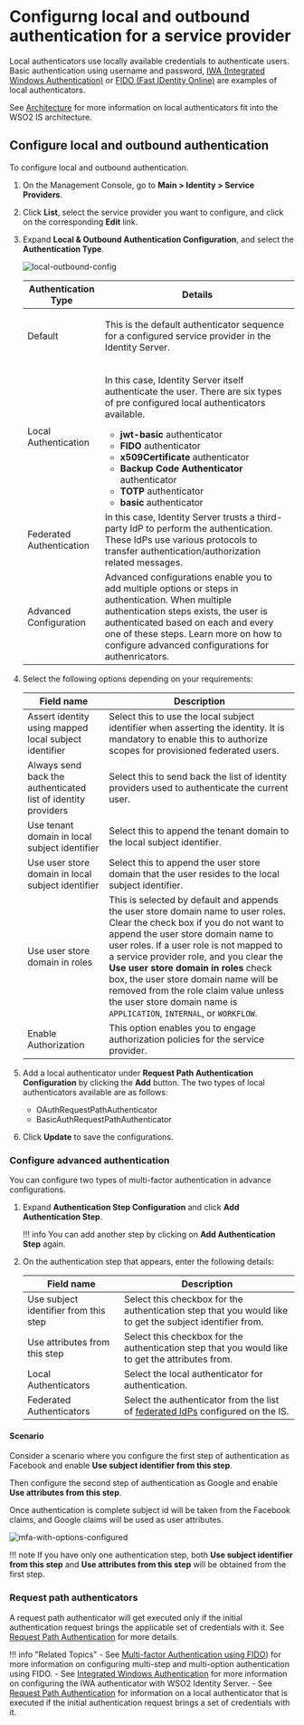 # Configurng local and outbound authentication for a service provider

Local authenticators use locally available credentials to authenticate users. Basic authentication using username and password, [IWA (Integrated Windows Authentication)]({{base_path}}/references/concepts/integrated-windows-authentication-overview) or [FIDO (Fast IDentity Online)]({{base_path}}/mfa/2fa-fido) are examples of local authenticators.

See [Architecture]({{base_path}}/references/architecture/architecture) for more information on local authenticators fit into the WSO2 IS architecture.

## Configure local and outbound authentication

To configure local and outbound authentication.

1. On the Management Console, go to **Main > Identity > Service Providers**.
2. Click **List**, select the service provider you want to configure, and click on the corresponding **Edit** link.
3. Expand **Local & Outbound Authentication Configuration**, and select the **Authentication Type**.

    ![local-outbound-config]({{base_path}}/assets/img/guides/local-outbound-config-sp.png)

    <table>
    <thead>
    <tr class="header">
    <th>Authentication Type</th>
    <th>Details</th>
    </tr>
    </thead>
    <tbody>
    <tr class="odd">
    <td>Default</td>
    <td><div class="content-wrapper">
    <p>This is the default authenticator sequence for a configured service provider in the Identity Server.</p>
    </div></td>
    </tr>
    <tr class="even">
    <td>Local Authentication</td>
    <td><p>In this case, Identity Server itself authenticate the user. There are six types of pre configured local authenticators available.</p>
    <ul>
    <li><strong>jwt-basic</strong> authenticator</li>
    <li><strong>FIDO</strong> authenticator</li>
    <li><strong>x509Certificate</strong> authenticator</li>
    <li><strong>Backup Code Authenticator</strong> authenticator</li>
    <li><strong>TOTP</strong> authenticator</li>
    <li><strong>basic</strong> authenticator</li>
    </ul></td>
    </tr>
    <tr class="odd">
    <td>Federated Authentication</td>
    <td>In this case, Identity Server trusts a third-party IdP to perform the authentication. These IdPs use various protocols to transfer authentication/authorization related messages.
    </tr>
    <tr class="even">
    <td>Advanced Configuration</td>
    <td>Advanced configurations enable you to add multiple options or steps in authentication. When multiple authentication steps exists, the user is authenticated based on each and every one of these steps. Learn more on how to configure advanced configurations for authenricators.</td>
    </tr>
    </tbody>
    </table>

4. Select the following options depending on your requirements: 

    | Field name    | Description   |
    |---------------|---------------|
    | Assert identity using mapped local subject identifier | Select this to use the local subject identifier when asserting the identity. It is mandatory to enable this to authorize scopes for provisioned federated users.  |
    | Always send back the authenticated list of identity providers | Select this to send back the list of identity providers used to authenticate the current user.   |
    | Use tenant domain in local subject identifier | Select this to append the tenant domain to the local subject identifier.  |
    | Use user store domain in local subject identifier | Select this to append the user store domain that the user resides to the local subject identifier.    |
    | Use user store domain in roles    | This is selected by default and appends the user store domain name to user roles. Clear the check box if you do not want to append the user store domain name to user roles. If a user role is not mapped to a service provider role, and you clear the **Use user store domain in roles** check box, the user store domain name will be removed from the role claim value unless the user store domain name is `APPLICATION`, `INTERNAL`, or `WORKFLOW`. |
    | Enable Authorization  | This option enables you to engage authorization policies for the service provider. |

5. Add a local authenticator under **Request Path Authentication Configuration** by clicking the **Add** button. The two types of local authenticators available are as follows:
    - OAuthRequestPathAuthenticator
    - BasicAuthRequestPathAuthenticator

6. Click **Update** to save the configurations.

### Configure advanced authentication
You can configure two types of multi-factor authentication in advance configurations.

1. Expand **Authentication Step Configuration** and click **Add Authentication Step**.

    !!! info
        You can add another step by clicking on **Add Authentication Step** again.

2. On the authentication step that appears, enter the following details:

    | Field name    | Description   |
    |---------------|---------------|
    | Use subject identifier from this step | Select this checkbox for the authentication step that you would like to get the subject identifier from. |
    | Use attributes from this step | Select this checkbox for the authentication step that you would like to get the attributes from.  |
    | Local Authenticators  | Select the local authenticator for authentication.  |
    | Federated Authenticators  | Select the authenticator from the list of [federated IdPs]({{base_path}}/guides/identity-federation/federated-authenticator) configured on the IS. |

#### Scenario

Consider a scenario where you configure the first step of authentication as Facebook and enable **Use subject identifier from this step**.

Then configure the second step of authentication as Google and enable **Use attributes from this step**.

Once authentication is complete subject id will be taken from the Facebook claims, and Google claims will be used as user attributes.

![mfa-with-options-configured]({{base_path}}/assets/img/guides/mfa-with-options.png)

!!! note
    If you have only one authentication step, both **Use subject identifier from this step** and **Use attributes from this step** will be obtained from the first step.


### Request path authenticators

A request path authenticator will get executed only if the initial
authentication request brings the applicable set of credentials with it.
See [Request Path Authentication]({{base_path}}/request-path-auth/request-paths-overview) for more details.

!!! info "Related Topics"
    -   See [Multi-factor Authentication using FIDO]({{base_path}}/mfa/2fa-fido)) for more information on configuring multi-step and multi-option authentication using FIDO.
    -   See [Integrated Windows Authentication]({{base_path}}/references/concepts/integrated-windows-authentication-overview) for more information on configuring the IWA authenticator with WSO2 Identity Server.
    -   See [Request Path Authentication]({{base_path}}/request-path-auth/request-paths-overview) for information on a local authenticator that is executed if the initial authentication request brings a set of credentials with it.
<!--    -   See [Try Request Path Authentication]({{base_path}}/guides/request-path-auth/) or more information on how the request path authenticator works using the WSO2 playground sample . -->